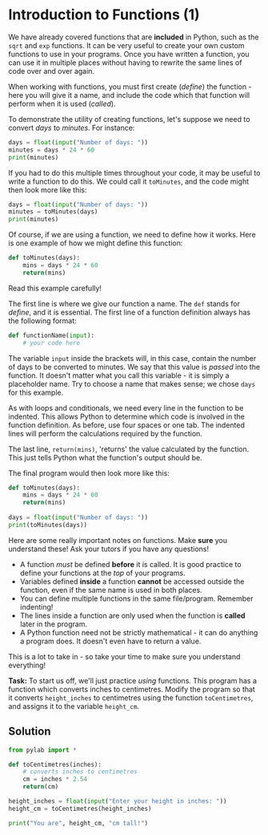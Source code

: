 # Introduction to Functions (1)

We have already covered functions that are **included** in Python, such as the `sqrt` and `exp` functions. It can be very useful to create your own custom functions to use in your programs. Once you have written a function, you can use it in multiple places without having to rewrite the same lines of code over and over again.

When working with functions, you must first create (*define*) the function - here you will give it a name, and include the code which that function will perform when it is used (*called*).

To demonstrate the utility of creating functions, let's suppose we need to convert *days* to *minutes*. For instance:

```python
days = float(input("Number of days: "))
minutes = days * 24 * 60
print(minutes)
```

If you had to do this multiple times throughout your code, it may be useful to write a function to do this. We could call it `toMinutes`, and the code might then look more like this:

```python
days = float(input("Number of days: "))
minutes = toMinutes(days)
print(minutes)
```

Of course, if we are using a function, we need to define how it works. Here is one example of how we might define this function:
```python
def toMinutes(days):
    mins = days * 24 * 60
    return(mins)
```

Read this example carefully! 

The first line is where we give our function a name. The `def` stands for *define*, and it is essential. The first line of a function definition always has the following format:
```python
def functionName(input):
    # your code here
``` 
The variable `input` inside the brackets will, in this case, contain the number of days to be converted to minutes. We say that this value is *passed* into the function. It doesn't matter what you call this variable - it is simply a placeholder name. Try to choose a name that makes sense; we chose `days` for this example.

As with loops and conditionals, we need every line in the function to be indented. This allows Python to determine which code is involved in the function definition. As before, use four spaces or one tab. The indented lines will perform the calculations required by the function.

The last line, `return(mins)`, 'returns' the value calculated by the function. This just tells Python what the function's output should be.

The final program would then look more like this:
```python
def toMinutes(days):
    mins = days * 24 * 60
    return(mins)
    
days = float(input("Number of days: "))
print(toMinutes(days))
```
Here are some really important notes on functions. Make **sure** you understand these! Ask your tutors if you have any questions!
* A function *must* be defined **before** it is called. It is good practice to define your functions at the *top* of your programs. 
* Variables defined **inside** a function **cannot** be accessed outside the function, even if the same name is used in both places.
* You can define multiple functions in the same file/program. Remember indenting!
* The lines inside a function are only used when the function is **called** later in the program.
* A Python function need not be strictly mathematical - it can do anything a program does. It doesn't even have to return a value. 

This is a lot to take in - so take your time to make sure you understand everything!

**Task:** To start us off, we'll just practice *using* functions. This program has a function which converts inches to centimetres. Modify the program so that it converts `height_inches` to centimetres using the function `toCentimetres`, and assigns it to the variable `height_cm`.

## Solution
```python
from pylab import *

def toCentimetres(inches):
    # converts inches to centimetres
    cm = inches * 2.54
    return(cm)

height_inches = float(input("Enter your height in inches: "))
height_cm = toCentimetres(height_inches)

print("You are", height_cm, "cm tall!")

```
